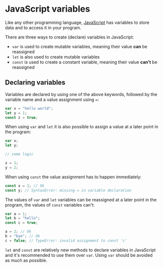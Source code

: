 # JavaScript variables

Like any other programming language, [JavaScript](javascript.md) has variables to store data and to access it in your program.

There are three ways to create (declare) variables in JavaScript:

- `var` is used to create mutable variables, meaning their value **can** be reassigned
- `let` is also used to create mutable variables
- `const` is used to create a constant variable, meaning their value **can't** be reassigned

## Declaring variables

Variables are declared by using one of the above keywords, followed by the variable name and a value assignment using `=`:

```js
var x = "hello world";
let y = 1;
const z = true;
```

When using `var` and `let` it is also possible to assign a value at a later point in the program:

```js
var x;
let y;

// some logic

x = 1;
y = 2;
```

When using `const` the value assignment has to happen immediately:

```js
const x = 1; // Ok
const y; // SyntaxError: missing = in variable declaration
```

The values of `var` and `let` variables can be reassigned at a later point in the program, the values of `const` variables can't:

```js
var a = 1;
let b = "hello";
const c = true;

a = 2; // Ok
b = "bye"; // Ok
c = false; // TypeError: invalid assignment to const 'c'
```

`let` and `const` are relatively new methods to declare variables in JavaScript and it's recommended to use them over `var`. Using `var` should be avoided as much as possible.